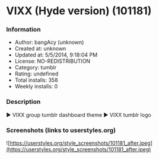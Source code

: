 # VIXX (Hyde version) (101181)

### Information
- Author: bangAcy (unknown)
- Created at: unknown
- Updated at: 5/5/2014, 9:18:04 PM
- License: NO-REDISTRIBUTION
- Category: tumblr
- Rating: undefined
- Total installs: 358
- Weekly installs: 0


### Description
► VIXX group tumblr dashboard theme 
► VIXX tumblr logo


### Screenshots (links to userstyles.org)
![https://userstyles.org/style_screenshots/101181_after.jpeg](https://userstyles.org/style_screenshots/101181_after.jpeg)


